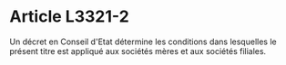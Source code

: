 # Article L3321-2

Un décret en Conseil d'Etat détermine les conditions dans lesquelles le présent titre est appliqué aux sociétés mères et aux sociétés filiales.